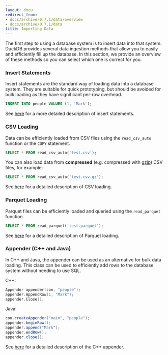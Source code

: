 ```yaml
---
layout: docu
redirect_from:
- docs/archive/0.7.1/data/overview
- docs/archive/0.7.1/data
title: Importing Data
---
```


The first step to using a database system is to insert data into that system. DuckDB provides several data ingestion methods that allow you to easily and efficiently fill up the database. In this section, we provide an overview of these methods so you can select which one is correct for you.

### Insert Statements
Insert statements are the standard way of loading data into a database system. They are suitable for quick prototyping, but should be avoided for bulk loading as they have significant per-row overhead.

```sql
INSERT INTO people VALUES (1, 'Mark');
```

See [here](../data/insert) for a more detailed description of insert statements.

### CSV Loading
Data can be efficiently loaded from CSV files using the `read_csv_auto` function or the `COPY` statement.

```sql
SELECT * FROM read_csv_auto('test.csv');
```

You can also load data from **compressed** (e.g. compressed with [gzip](https://www.gzip.org/)) CSV files, for example:

```sql
SELECT * FROM read_csv_auto('test.csv.gz');
```

See [here](../data/csv) for a detailed description of CSV loading.

### Parquet Loading
Parquet files can be efficiently loaded and queried using the `read_parquet` function.

```sql
SELECT * FROM read_parquet('test.parquet');
```

See [here](../data/parquet) for a detailed description of Parquet loading.

### Appender (C++ and Java)

In C++ and Java, the appender can be used as an alternative for bulk data loading. This class can be used to efficiently add rows to the database system without needing to use SQL.

C++:

```cpp
Appender appender(con, "people");
appender.AppendRow(1, "Mark");
appender.Close();
```

Java:

```java
con.createAppender("main", "people");
appender.beginRow();
appender.append("Mark");
appender.endRow();
appender.close();
```

See [here](../data/appender) for a detailed description of the C++ appender.